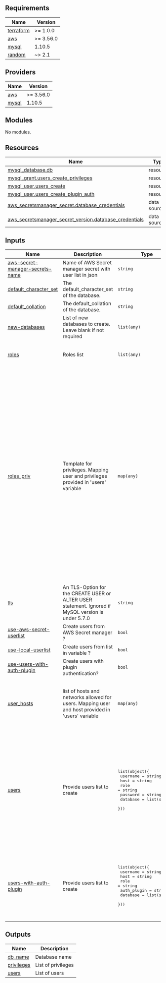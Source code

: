 ## Requirements

| Name | Version |
|------|---------|
| <a name="requirement_terraform"></a> [terraform](#requirement\_terraform) | >= 1.0.0 |
| <a name="requirement_aws"></a> [aws](#requirement\_aws) | >= 3.56.0 |
| <a name="requirement_mysql"></a> [mysql](#requirement\_mysql) | 1.10.5 |
| <a name="requirement_random"></a> [random](#requirement\_random) | ~> 2.1 |

## Providers

| Name | Version |
|------|---------|
| <a name="provider_aws"></a> [aws](#provider\_aws) | >= 3.56.0 |
| <a name="provider_mysql"></a> [mysql](#provider\_mysql) | 1.10.5 |

## Modules

No modules.

## Resources

| Name | Type |
|------|------|
| [mysql_database.db](https://registry.terraform.io/providers/winebarrel/mysql/1.10.5/docs/resources/database) | resource |
| [mysql_grant.users_create_privileges](https://registry.terraform.io/providers/winebarrel/mysql/1.10.5/docs/resources/grant) | resource |
| [mysql_user.users_create](https://registry.terraform.io/providers/winebarrel/mysql/1.10.5/docs/resources/user) | resource |
| [mysql_user.users_create_plugin_auth](https://registry.terraform.io/providers/winebarrel/mysql/1.10.5/docs/resources/user) | resource |
| [aws_secretsmanager_secret.database_credentials](https://registry.terraform.io/providers/hashicorp/aws/latest/docs/data-sources/secretsmanager_secret) | data source |
| [aws_secretsmanager_secret_version.database_credentials](https://registry.terraform.io/providers/hashicorp/aws/latest/docs/data-sources/secretsmanager_secret_version) | data source |

## Inputs

| Name | Description | Type | Default | Required |
|------|-------------|------|---------|:--------:|
| <a name="input_aws-secret-manager-secrets-name"></a> [aws-secret-manager-secrets-name](#input\_aws-secret-manager-secrets-name) | Name of AWS Secret manager secret with user list in json | `string` | `""` | no |
| <a name="input_default_character_set"></a> [default\_character\_set](#input\_default\_character\_set) | The default\_character\_set of the database. | `string` | `""` | no |
| <a name="input_default_collation"></a> [default\_collation](#input\_default\_collation) | The default\_collation of the database. | `string` | `""` | no |
| <a name="input_new-databases"></a> [new-databases](#input\_new-databases) | List of new databases to create. Leave blank if not required | `list(any)` | `[]` | no |
| <a name="input_roles"></a> [roles](#input\_roles) | Roles list | `list(any)` | <pre>[<br>  "dev",<br>  "qa"<br>]</pre> | no |
| <a name="input_roles_priv"></a> [roles\_priv](#input\_roles\_priv) | Template for privileges. Mapping user and privileges provided in 'users' variable | `map(any)` | <pre>{<br>  "dev": [<br>    "SELECT",<br>    "INSERT",<br>    "UPDATE",<br>    "DELETE",<br>    "CREATE",<br>    "DROP",<br>    "RELOAD",<br>    "PROCESS",<br>    "REFERENCES",<br>    "INDEX",<br>    "ALTER",<br>    "SHOW DATABASES",<br>    "CREATE TEMPORARY TABLES",<br>    "LOCK TABLES",<br>    "EXECUTE",<br>    "REPLICATION SLAVE",<br>    "REPLICATION CLIENT",<br>    "CREATE VIEW",<br>    "SHOW VIEW",<br>    "CREATE ROUTINE",<br>    "ALTER ROUTINE",<br>    "EVENT",<br>    "TRIGGER",<br>    "LOAD FROM S3",<br>    "SELECT INTO S3"<br>  ],<br>  "qa": [<br>    "SELECT",<br>    "EXECUTE",<br>    "UPDATE",<br>    "DELETE",<br>    "CREATE"<br>  ]<br>}</pre> | no |
| <a name="input_tls"></a> [tls](#input\_tls) | An TLS-Option for the CREATE USER or ALTER USER statement. Ignored if MySQL version is under 5.7.0 | `string` | `""` | no |
| <a name="input_use-aws-secret-userlist"></a> [use-aws-secret-userlist](#input\_use-aws-secret-userlist) | Create users from AWS Secret manager ? | `bool` | `true` | no |
| <a name="input_use-local-userlist"></a> [use-local-userlist](#input\_use-local-userlist) | Create users from list in variable ? | `bool` | `false` | no |
| <a name="input_use-users-with-auth-plugin"></a> [use-users-with-auth-plugin](#input\_use-users-with-auth-plugin) | Create users with plugin authentication? | `bool` | `false` | no |
| <a name="input_user_hosts"></a> [user\_hosts](#input\_user\_hosts) | list of hosts and networks allowed for users. Mapping user and host provided in 'users' variable | `map(any)` | <pre>{<br>  "%": "%",<br>  "any": "%",<br>  "dev": "10.10.0.0/255.255.0.0",<br>  "localhost": "localhost",<br>  "vpn": "10.50.0.0/255.255.0.0"<br>}</pre> | no |
| <a name="input_users"></a> [users](#input\_users) | Provide users list to create | <pre>list(object({<br>    username = string<br>    host     = string<br>    role     = string<br>    password = string<br>    database = list(string)<br>  }))</pre> | <pre>[<br>  {<br>    "database": [<br>      "*"<br>    ],<br>    "host": "vpn",<br>    "password": "123456543",<br>    "role": "qa",<br>    "username": "user1"<br>  },<br>  {<br>    "database": [<br>      "*"<br>    ],<br>    "host": "%",<br>    "password": "9518462",<br>    "role": "qa",<br>    "username": "user2"<br>  }<br>]</pre> | no |
| <a name="input_users-with-auth-plugin"></a> [users-with-auth-plugin](#input\_users-with-auth-plugin) | Provide users list to create | <pre>list(object({<br>    username    = string<br>    host        = string<br>    role        = string<br>    auth_plugin = string<br>    database    = list(string)<br>  }))</pre> | <pre>[<br>  {<br>    "auth_plugin": "AWSAuthenticationPlugin",<br>    "database": [<br>      "*"<br>    ],<br>    "host": "%",<br>    "role": "qa",<br>    "username": "user3"<br>  }<br>]</pre> | no |

## Outputs

| Name | Description |
|------|-------------|
| <a name="output_db_name"></a> [db\_name](#output\_db\_name) | Database name |
| <a name="output_privileges"></a> [privileges](#output\_privileges) | List of privileges |
| <a name="output_users"></a> [users](#output\_users) | List of users |
